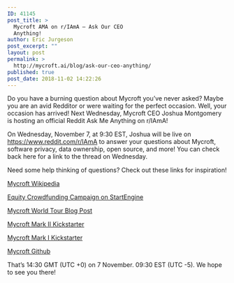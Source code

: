```yaml
---
ID: 41145
post_title: >
  Mycroft AMA on r/IAmA – Ask Our CEO
  Anything!
author: Eric Jurgeson
post_excerpt: ""
layout: post
permalink: >
  http://mycroft.ai/blog/ask-our-ceo-anything/
published: true
post_date: 2018-11-02 14:22:26
---
```

<span style="font-weight: 400;">Do you have a burning question about Mycroft you’ve never asked? Maybe you are an avid Redditor or were waiting for the perfect occasion. Well, your occasion has arrived! Next Wednesday, Mycroft CEO Joshua Montgomery is hosting an official Reddit Ask Me Anything on r/IAmA!</span>

<span style="font-weight: 400;">On </span><span style="font-weight: 400;">Wednesday, November 7, at 9:30 EST, Joshua will be live on </span><a href="https://www.reddit.com/r/IAmA" target="_blank" rel="noopener"><span style="font-weight: 400;">https://www.reddit.com/r/IAmA</span></a><span style="font-weight: 400;"> to answer your questions about Mycroft, software privacy, data ownership, open source, and more! You can check back here for a link to the thread on Wednesday.</span>

<span style="font-weight: 400;">Need some help thinking of questions? Check out these links for inspiration!</span>

<span style="font-weight: 400;"><a href="https://en.wikipedia.org/wiki/Mycroft_(software)" target="_blank" rel="noopener">Mycroft Wikipedia</a></span>

<a href="https://www.startengine.com/mycroft-ai" target="_blank" rel="noopener">Equity Crowdfunding Campaign on StartEngine</a>

<span style="font-weight: 400;"><a href="https://mycroft.ai/blog/mycrofts-world-tour/" target="_blank" rel="noopener">Mycroft World Tour Blog Post</a></span>

<span style="font-weight: 400;"><a href="https://www.kickstarter.com/projects/aiforeveryone/mycroft-mark-ii-the-open-voice-assistant/" target="_blank" rel="noopener">Mycroft Mark II Kickstarter</a></span>

<a href="https://www.kickstarter.com/projects/aiforeveryone/mycroft-an-open-source-artificial-intelligence-for" target="_blank" rel="noopener">Mycroft Mark I Kickstarter</a>

<span style="font-weight: 400;"><a href="https://github.com/MycroftAI" target="_blank" rel="noopener">Mycroft Github</a></span>

<span style="font-weight: 400;">That’s 14:30 GMT (UTC +0) on 7 November. 09:30 EST (UTC -5). We hope to see you there!</span>